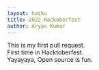 ```yaml
---
layout: haiku
title: 2022 Hackoberfest
author: Aryan Kumar
---
```


This is my first pull request. <br>
First time in Hacktoberfest. <br>
Yayayaya, Open source is fun. <br>
